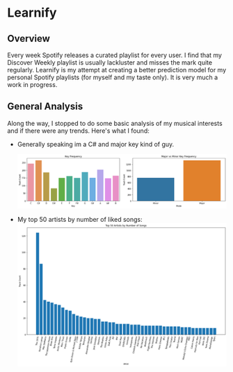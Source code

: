 # Learnify

## Overview
Every week Spotify releases a curated playlist for every user. I find that my Discover Weekly playlist is usually lackluster and misses the mark quite regularly. Learnify is my attempt at creating a better prediction model for my personal Spotify playlists (for myself and my taste only).  It is very much a work in progress.

## General Analysis
Along the way, I stopped to do some basic analysis of my musical interests and if there were any trends. Here's what I found:

- Generally speaking im a C# and major key kind of guy.

	![](images/liked_keys.png)
	
- My top 50 artists by number of liked songs:
	![](images/my_top_50.png)

